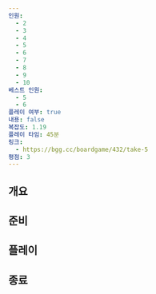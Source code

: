 ```yaml
---
인원:
  - 2
  - 3
  - 4
  - 5
  - 6
  - 7
  - 8
  - 9
  - 10
베스트 인원:
  - 5
  - 6
플레이 여부: true
내용: false
복잡도: 1.19
플레이 타임: 45분
링크:
  - https://bgg.cc/boardgame/432/take-5
평점: 3
---
```

## 개요
## 준비
## 플레이
## 종료